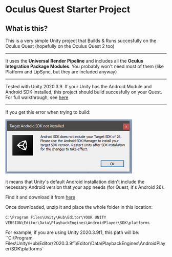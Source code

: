# Oculus Quest Starter Project
 
 ## What is this?
 This is a very simple Unity project that Builds & Runs succesfully on the Oculus Quest (hopefully on the Oculus Quest 2 too)  
 
 ---
 
 It uses the **Universal Render Pipeline** and includes all the **Oculus Integration Package Modules**.
 You probably won't need most of them (like Platform and LipSync, but they are included anyway)
 
 --- 
 
 Tested with Unity 2020.3.9. 
 If your Unity has the Android Module and Android SDK installed, this project should build succesfully on your Quest.
 For full walkthrough, see [here](https://developer.oculus.com/documentation/unity/unity-gs-overview/
)

---

If you get this error when trying to build:  

![](../img/SDK-Not-Found.png)

it means that Unity's default Android installation didn't include the necessary Android version that your app needs (for Quest, it's Android 26).  

Find it and download it from [here](https://androidsdkmanager.azurewebsites.net/SDKPlatform)  

Once downloaded, unzip it and place the whole folder in this location:

`C:\Program Files\Unity\Hub\Editor\YOUR UNITY VERSION\Editor\Data\PlaybackEngines\AndroidPlayer\SDK\platforms`

For example, if you are using Unity 2020.3.9f1, this path will be:
``C:\Program Files\Unity\Hub\Editor\2020.3.9f1\Editor\Data\PlaybackEngines\AndroidPlayer\SDK\platforms`
